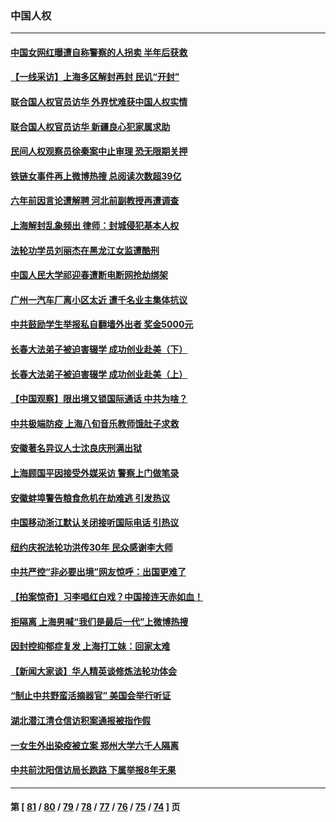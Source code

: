 ### 中国人权
---
#### [中国女网红曝遭自称警察的人拐卖 半年后获救](../../pages/ncid278/n13743517.md) 
#### [【一线采访】上海多区解封再封 民讥“开封”](../../pages/ncid278/n13743050.md) 
#### [联合国人权官员访华 外界忧难获中国人权实情](../../pages/ncid278/n13743139.md) 
#### [联合国人权官员访华 新疆良心犯家属求助](../../pages/ncid278/n13742950.md) 
#### [民间人权观察员徐秦案中止审理 恐无限期关押](../../pages/ncid278/n13742698.md) 
#### [铁链女事件再上微博热搜 总阅读次数超39亿](../../pages/ncid278/n13742497.md) 
#### [六年前因言论遭解聘 河北前副教授再遭调查](../../pages/ncid278/n13742115.md) 
#### [上海解封乱象频出 律师：封城侵犯基本人权](../../pages/ncid278/n13741824.md) 
#### [法轮功学员刘丽杰在黑龙江女监遭酷刑](../../pages/ncid278/n13740915.md) 
#### [中国人民大学祁迎春遭断电断网抢劫绑架](../../pages/ncid278/n13730164.md) 
#### [广州一汽车厂离小区太近 遭千名业主集体抗议](../../pages/ncid278/n13739826.md) 
#### [中共鼓励学生举报私自翻墙外出者 奖金5000元](../../pages/ncid278/n13739345.md) 
#### [长春大法弟子被迫害辍学 成功创业赴美（下）](../../pages/ncid278/n13738692.md) 
#### [长春大法弟子被迫害辍学 成功创业赴美（上）](../../pages/ncid278/n13738681.md) 
#### [【中国观察】限出境又锁国际通话 中共为啥？](../../pages/ncid278/n13738584.md) 
#### [中共极端防疫 上海八旬音乐教师饿肚子求救](../../pages/ncid278/n13738037.md) 
#### [安徽著名异议人士沈良庆刑满出狱](../../pages/ncid278/n13738035.md) 
#### [上海顾国平因接受外媒采访 警察上门做笔录](../../pages/ncid278/n13736303.md) 
#### [安徽蚌埠警告粮食危机在劫难逃 引发热议](../../pages/ncid278/n13736542.md) 
#### [中国移动浙江默认关闭接听国际电话 引热议](../../pages/ncid278/n13736295.md) 
#### [纽约庆祝法轮功洪传30年 民众感谢李大师](../../pages/ncid278/n13736244.md) 
#### [中共严控“非必要出境”网友惊呼：出国更难了](../../pages/ncid278/n13735911.md) 
#### [【拍案惊奇】习李唱红白戏？中国接连天赤如血！](../../pages/ncid278/n13735819.md) 
#### [拒隔离 上海男喊“我们是最后一代”上微博热搜](../../pages/ncid278/n13735808.md) 
#### [因封控抑郁症复发 上海打工妹：回家太难](../../pages/ncid278/n13735860.md) 
#### [【新闻大家谈】华人精英谈修炼法轮功体会](../../pages/ncid278/n13735765.md) 
#### [“制止中共野蛮活摘器官” 美国会举行听证](../../pages/ncid278/n13735831.md) 
#### [湖北潜江清仓信访积案通报被指作假](../../pages/ncid278/n13735260.md) 
#### [一女生外出染疫被立案 郑州大学六千人隔离](../../pages/ncid278/n13735283.md) 
#### [中共前沈阳信访局长跑路 下属举报8年无果](../../pages/ncid278/n13734994.md) 

---
#### 第 [ [81](./81.md) / [80](./80.md) / [79](./79.md) / [78](./78.md) / [77](./77.md) / [76](./76.md) / [75](./75.md) / [74](./74.md) ] 页
